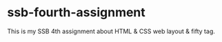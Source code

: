 # ssb-fourth-assignment
This is my SSB 4th assignment about HTML &amp; CSS web layout &amp; fifty tag.
